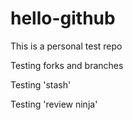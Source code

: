hello-github
============

This is a personal test repo

Testing forks and branches

Testing 'stash'

Testing 'review ninja'
